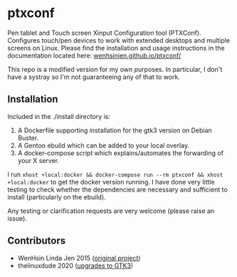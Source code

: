 # ptxconf

Pen tablet and Touch screen Xinput Configuration tool (PTXConf). Configures
touch/pen devices to work with extended desktops and multiple screens on Linux.
Please find the installation and usage instructions in the documentation
located here:
[wenhsinjen.github.io/ptxconf/](http://wenhsinjen.github.io/ptxconf/)

This repo is a modified version for my own purposes. In particular, I don't
have a systray so I'm not guaranteeing any of that to work.

## Installation

Included in the ./install directory is:

1. A Dockerfile supporting installation for the gtk3 version on Debian Buster.
2. A Gentoo ebuild which can be added to your local overlay.
3. A docker-compose script which explains/automates the forwarding of your X server.

I run `xhost +local:docker && docker-compose run --rm ptxconf && xhost +local:docker`
to get the docker version running. I have done very little testing to check whether
the dependencies are necessary and sufficient to install (particularly on the ebuild).

Any testing or clarification requests are very welcome (please raise an issue).

## Contributors

* WenHsin Linda Jen 2015 ([original project](https://github.com/wenhsinjen/ptxconf))
* thelinuxdude 2020 ([upgrades to GTK3](https://github.com/thelinuxdude/ptxconf))
